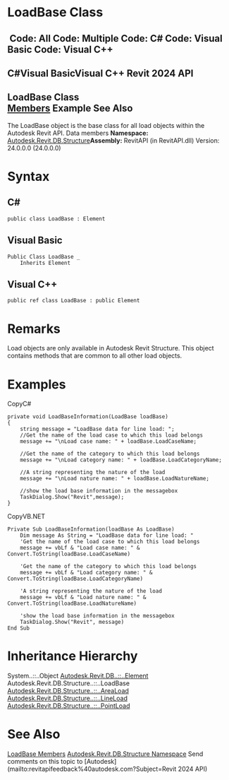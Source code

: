 # LoadBase Class

﻿
 Code: All Code: Multiple Code: C# Code: Visual Basic Code: Visual C++   
---  
C#Visual BasicVisual C++
Revit 2024 API  
---  
LoadBase Class  
[Members](723a481c-57d7-b2d7-0a01-f1aefd4557d9.md "LoadBase Members") Example See Also  
---  
The LoadBase object is the base class for all load objects within the Autodesk Revit API. Data members 
**Namespace:** [Autodesk.Revit.DB.Structure](d586b341-f687-9d90-e96d-255806b7d4fc.md "Autodesk.Revit.DB.Structure Namespace")**Assembly:** RevitAPI (in RevitAPI.dll) Version: 24.0.0.0 (24.0.0.0)
# Syntax
C#  
---  
```text
public class LoadBase : Element
```
  
Visual Basic  
---  
```text
Public Class LoadBase _
	Inherits Element
```
  
Visual C++  
---  
```text
public ref class LoadBase : public Element
```
  
# Remarks
Load objects are only available in Autodesk Revit Structure. This object contains methods that are common to all other load objects. 
# Examples
CopyC#
```text
private void LoadBaseInformation(LoadBase loadBase)
{
    string message = "LoadBase data for line load: ";
    //Get the name of the load case to which this load belongs
    message += "\nLoad case name: " + loadBase.LoadCaseName;

    //Get the name of the category to which this load belongs
    message += "\nLoad category name: " + loadBase.LoadCategoryName;

    //A string representing the nature of the load
    message += "\nLoad nature name: " + loadBase.LoadNatureName;

    //show the load base information in the messagebox
    TaskDialog.Show("Revit",message);
}
```

CopyVB.NET
```text
Private Sub LoadBaseInformation(loadBase As LoadBase)
    Dim message As String = "LoadBase data for line load: "
    'Get the name of the load case to which this load belongs
    message += vbLf & "Load case name: " & Convert.ToString(loadBase.LoadCaseName)

    'Get the name of the category to which this load belongs
    message += vbLf & "Load category name: " & Convert.ToString(loadBase.LoadCategoryName)

    'A string representing the nature of the load
    message += vbLf & "Load nature name: " & Convert.ToString(loadBase.LoadNatureName)

    'show the load base information in the messagebox
    TaskDialog.Show("Revit", message)
End Sub
```

# Inheritance Hierarchy
System..::..Object [Autodesk.Revit.DB..::..Element](eb16114f-69ea-f4de-0d0d-f7388b105a16.md "Element Class") Autodesk.Revit.DB.Structure..::..LoadBase [Autodesk.Revit.DB.Structure..::..AreaLoad](5dc205a9-cafd-911b-6a56-26f2e8bfcdc1.md "AreaLoad Class") [Autodesk.Revit.DB.Structure..::..LineLoad](ee5ec273-350a-1cdb-d136-0c454bb1446a.md "LineLoad Class") [Autodesk.Revit.DB.Structure..::..PointLoad](3f703eb6-7eac-c80e-e693-ebcdd6b35bbe.md "PointLoad Class")
# See Also
[LoadBase Members](723a481c-57d7-b2d7-0a01-f1aefd4557d9.md "LoadBase Members")
[Autodesk.Revit.DB.Structure Namespace](d586b341-f687-9d90-e96d-255806b7d4fc.md "Autodesk.Revit.DB.Structure Namespace")
Send comments on this topic to [Autodesk](mailto:revitapifeedback%40autodesk.com?Subject=Revit 2024 API)